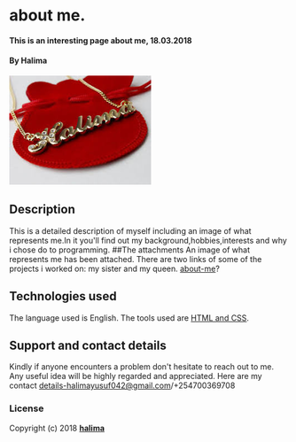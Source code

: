 # about me.
#### This is an interesting page about me, 18.03.2018
#### By **Halima**
![GitHub Logo](me/me.jpg)

## Description
This is a detailed description of myself including an image of what represents me.In it you'll find out my background,hobbies,interests and why i chose do to programming.
##The attachments
An image of what represents me has been attached.
There are two links of some of the projects i worked on: my sister and my queen.
 [about-me](https://halluh.github.io/about-me/)? 
## Technologies used
The language used is English. The tools used are [HTML and CSS](http://github.com). 
## Support and contact details
Kindly if anyone encounters a problem don't hesitate to reach out to me. Any useful idea will be highly regarded and appreciated.
Here are my contact details-halimayusuf042@gmail.com/+254700369708
### License
Copyright (c) 2018 **[halima](https://github.com/halluh)**

